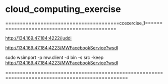 # cloud_computing_exercise

=======================================ccexercise_1============================================

http://134.169.47.184:4222/juddi

http://134.169.47.184:4223/MWFacebookService?wsdl

sudo wsimport -p mw.client -d bin -s src -keep http://134.169.47.184:4223/MWFacebookService?wsdl

================================================================================================
